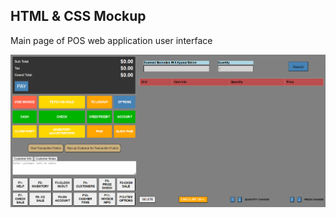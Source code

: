 ## HTML & CSS Mockup

Main page of POS web application user interface

![HTML & CSS Mockup 1](HTML&CSS-Mockup.png)
